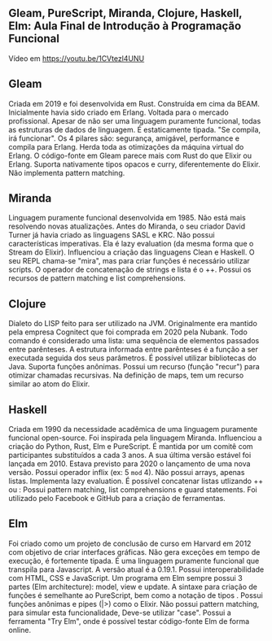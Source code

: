 ## Gleam, PureScript, Miranda, Clojure, Haskell, Elm: Aula Final de Introdução à Programação Funcional

Vídeo em https://youtu.be/1CVtezl4UNU


## Gleam

Criada em 2019 e foi desenvolvida em Rust. Construída em cima da BEAM.
Inicialmente havia sido criado em Erlang. Voltada para o mercado profissional.
Apesar de não ser uma linguagem puramente funcional, todas as estruturas de dados de linguagem.
É estaticamente tipada. "Se compila, irá funcionar". Os 4 pilares são: segurança, amigável,
performance e compila para Erlang. Herda toda as otimizações da máquina virtual do Erlang.
O código-fonte em Gleam parece mais com Rust do que Elixir ou Erlang.
Suporta nativamente tipos opacos e curry, diferentemente do Elixir.
Não implementa pattern matching.

## Miranda

Linguagem puramente funcional desenvolvida em 1985. Não está mais resolvendo novas atualizações.
Antes do Miranda, o seu criador David Turner já havia criado as linguagens SASL e KRC.
Não possui características imperativas. Ela é lazy evaluation (da mesma forma que o Stream do Elixir).
Influenciou a criação das linguagens Clean e Haskell.
O seu REPL chama-se "mira", mas para criar funções é necessário utilizar scripts.
O operador de concatenação de strings e lista é o ++.
Possui os recursos de pattern matching e list comprehensions.

## Clojure
Dialeto do LISP feito para ser utilizado na JVM. Originalmente era mantido
pela empresa Cognitect que foi comprada em 2020 pela Nubank.
Todo comando é considerado uma lista: uma sequência de elementos passados entre parênteses.
A estrutura informada entre parênteses é a função a ser executada seguida dos seus parâmetros.
É possível utilizar bibliotecas do Java. Suporta funções anônimas.
Possui um recurso (função "recur") para otimizar chamadas recursivas.
Na definição de maps, tem um recurso similar ao atom do Elixir.

## Haskell
Criada em 1990 da necessidade acadêmica de uma linguagem puramente funcional open-source.
Foi inspirada pela linguagem Miranda. Influenciou a criação do Python, Rust, Elm e PureScript.
É mantida por um comitê com participantes substituídos a cada 3 anos.
A sua última versão estável foi lançada em 2010. Estava previsto para 2020 o lançamento de uma nova versão.
Possui operador inflix (ex: 5 `mod` 4). Não possui arrays, apenas listas.
Implementa lazy evaluation. É possível concatenar listas utlizando ++ ou :
Possui pattern matching, list comprehensions e guard statements.
Foi utilizado pelo Facebook e GitHub para a criação de ferramentas.

## Elm
Foi criado como um projeto de conclusão de curso em Harvard em 2012 com objetivo de criar interfaces gráficas.
Não gera exceções em tempo de execução, é fortemente tipada. É uma linguagem puramente funcional que transpila para Javascript.
A versão atual é a 0.19.1. Possui interoperabilidade com HTML, CSS e JavaScript.
Um programa em Elm sempre possui 3 partes (Elm architecture): model, view e update.
A sintaxe para criação de funções é semelhante ao PureScript, bem como a notação de tipos .
Possui funções anônimas e pipes (|>) como o Elixir. Não possui pattern matching, para simular esta funcionalidade,
Deve-se utilizar "case". Possui a ferramenta "Try Elm", onde é possível testar código-fonte Elm de forma online.

